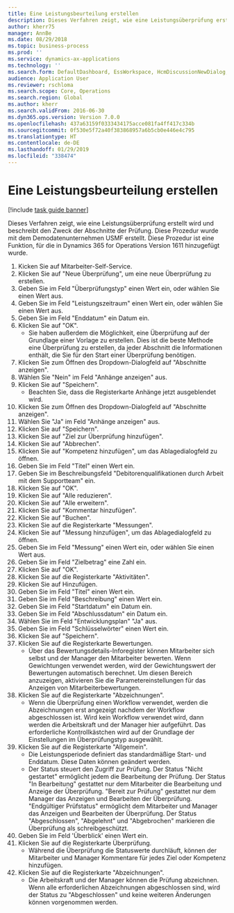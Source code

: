 ```yaml
---
title: Eine Leistungsbeurteilung erstellen
description: Dieses Verfahren zeigt, wie eine Leistungsüberprüfung erstellt wird und beschreibt den Zweck der Abschnitte der Prüfung.
author: kherr75
manager: AnnBe
ms.date: 08/29/2018
ms.topic: business-process
ms.prod: ''
ms.service: dynamics-ax-applications
ms.technology: ''
ms.search.form: DefaultDashboard, EssWorkspace, HcmDiscussionNewDialog, HcmDiscussion, HcmDiscussionChangeSettings, HcmDiscussionAddGoalDialog, HcmTopicCreate, HcmMeasurementDetailDialog, HcmPerfJournalAdd
audience: Application User
ms.reviewer: rschloma
ms.search.scope: Core, Operations
ms.search.region: Global
ms.author: kherr
ms.search.validFrom: 2016-06-30
ms.dyn365.ops.version: Version 7.0.0
ms.openlocfilehash: 437a63159f0333434175acce081fa4ff417c334b
ms.sourcegitcommit: 0f530e5f72a40f383868957a6b5cb0e446e4c795
ms.translationtype: HT
ms.contentlocale: de-DE
ms.lasthandoff: 01/29/2019
ms.locfileid: "338474"
---
```

# <a name="create-a-performance-review"></a>Eine Leistungsbeurteilung erstellen

[!include [task guide banner](../../includes/task-guide-banner.md)]

Dieses Verfahren zeigt, wie eine Leistungsüberprüfung erstellt wird und beschreibt den Zweck der Abschnitte der Prüfung. Diese Prozedur wurde mit dem Demodatenunternehmen USMF erstellt. Diese Prozedur ist eine Funktion, für die in Dynamics 365 for Operations Version 1611 hinzugefügt wurde.

1. Kicken Sie auf Mitarbeiter-Self-Service.
2. Klicken Sie auf "Neue Überprüfung", um eine neue Überprüfung zu erstellen.
3. Geben Sie im Feld "Überprüfungstyp" einen Wert ein, oder wählen Sie einen Wert aus.
4. Geben Sie im Feld "Leistungszeitraum" einen Wert ein, oder wählen Sie einen Wert aus.
5. Geben Sie im Feld "Enddatum" ein Datum ein.
6. Klicken Sie auf "OK".
    * Sie haben außerdem die Möglichkeit, eine Überprüfung auf der Grundlage einer Vorlage zu erstellen. Dies ist die beste Methode eine Überprüfung zu erstellen, da jeder Abschnitt die Informationen enthält, die Sie für den Start einer Überprüfung benötigen.  
7. Klicken Sie zum Öffnen des Dropdown-Dialogfeld auf "Abschnitte anzeigen".
8. Wählen Sie "Nein" im Feld "Anhänge anzeigen" aus.
9. Klicken Sie auf "Speichern".
    * Beachten Sie, dass die Registerkarte Anhänge jetzt ausgeblendet wird.  
10. Klicken Sie zum Öffnen des Dropdown-Dialogfeld auf "Abschnitte anzeigen".
11. Wählen Sie "Ja" im Feld "Anhänge anzeigen" aus.
12. Klicken Sie auf "Speichern".
13. Klicken Sie auf "Ziel zur Überprüfung hinzufügen".
14. Klicken Sie auf "Abbrechen".
15. Klicken Sie auf "Kompetenz hinzufügen", um das Ablagedialogfeld zu öffnen.
16. Geben Sie im Feld "Titel" einen Wert ein.
17. Geben Sie im Beschreibungsfeld "Debitorenqualifikationen durch Arbeit mit dem Supportteam" ein.
18. Klicken Sie auf "OK".
19. Klicken Sie auf "Alle reduzieren".
20. Klicken Sie auf "Alle erweitern".
21. Klicken Sie auf "Kommentar hinzufügen".
22. Klicken Sie auf "Buchen".
23. Klicken Sie auf die Registerkarte "Messungen".
24. Klicken Sie auf "Messung hinzufügen", um das Ablagedialogfeld zu öffnen.
25. Geben Sie im Feld "Messung" einen Wert ein, oder wählen Sie einen Wert aus.
26. Geben Sie im Feld "Zielbetrag" eine Zahl ein.
27. Klicken Sie auf "OK".
28. Klicken Sie auf die Registerkarte "Aktivitäten".
29. Klicken Sie auf Hinzufügen.
30. Geben Sie im Feld "Titel" einen Wert ein.
31. Geben Sie im Feld "Beschreibung" einen Wert ein.
32. Geben Sie im Feld "Startdatum" ein Datum ein.
33. Geben Sie im Feld "Abschlussdatum" ein Datum ein.
34. Wählen Sie im Feld "Entwicklungsplan" "Ja" aus.
35. Geben Sie im Feld "Schlüsselwörter" einen Wert ein.
36. Klicken Sie auf "Speichern".
37. Klicken Sie auf die Registerkarte Bewertungen.
    * Über das Bewertungsdetails-Inforegister können Mitarbeiter sich selbst und der Manager den Mitarbeiter bewerten. Wenn Gewichtungen verwendet werden, wird der Gewichtungswert der Bewertungen automatisch berechnet.    Um diesen Bereich anzuzeigen, aktivieren Sie die Parametereinstellungen für das Anzeigen von Mitarbeiterbewertungen.  
38. Klicken Sie auf die Registerkarte "Abzeichnungen".
    * Wenn die Überprüfung einen Workflow verwendet, werden die Abzeichnungen erst angezeigt nachdem der Workflow abgeschlossen ist. Wird kein Workflow verwendet wird, dann werden die Arbeitskraft und der Manager hier aufgeführt. Das erforderliche Kontrollkästchen wird auf der Grundlage der Einstellungen im Überprüfungstyp ausgewählt.  
39. Klicken Sie auf die Registerkarte "Allgemein".
    * Die Leistungsperiode definiert das standardmäßige Start- und Enddatum. Diese Daten können geändert werden.  
    * Der Status steuert den Zugriff zur Prüfung. Der Status "Nicht gestartet" ermöglicht jedem die Bearbeitung der Prüfung. Der Status "In Bearbeitung" gestattet nur dem Mitarbeiter die Bearbeitung und Anzeige der Überprüfung. "Bereit zur Prüfung" gestattet nur dem Manager das Anzeigen und Bearbeiten der Überprüfung. "Endgültiger Prüfstatus" ermöglicht dem Mitarbeiter und Manager das Anzeigen und Bearbeiten der Überprüfung. Der Status "Abgeschlossen", "Abgelehnt" und "Abgebrochen" markieren die Überprüfung als schreibgeschützt.  
40. Geben Sie im Feld 'Überblick' einen Wert ein.
41. Klicken Sie auf die Registerkarte Überprüfung.
    * Während die Überprüfung die Statuswerte durchläuft, können der Mitarbeiter und Manager Kommentare für jedes Ziel oder Kompetenz hinzufügen.  
42. Klicken Sie auf die Registerkarte "Abzeichnungen".
    * Die Arbeitskraft und der Manager können die Prüfung abzeichnen. Wenn alle erforderlichen Abzeichnungen abgeschlossen sind, wird der Status zu "Abgeschlossen" und keine weiteren Änderungen können vorgenommen werden.  

